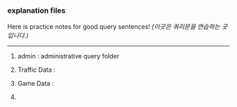 
### explanation files

Here is practice notes for good query sentences! _(이곳은 쿼리문을 연습하는 곳입니다.)_

---

1. admin : administrative query folder

2. Traffic Data : 

3. Game Data : 

4. 
